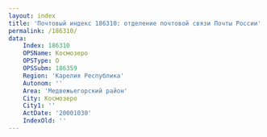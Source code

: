 ```yaml
---
layout: index
title: 'Почтовый индекс 186310: отделение почтовой связи Почты России'
permalink: /186310/
data:
    Index: 186310
    OPSName: Космозеро
    OPSType: О
    OPSSubm: 186359
    Region: 'Карелия Республика'
    Autonom: ''
    Area: 'Медвежьегорский район'
    City: Космозеро
    City1: ''
    ActDate: '20001030'
    IndexOld: ''
---
```

